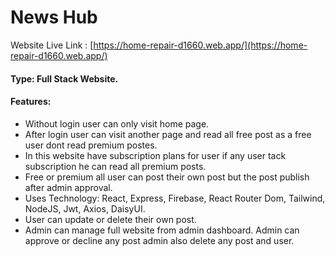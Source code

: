 # News Hub

Website Live Link : [https://home-repair-d1660.web.app/](https://home-repair-d1660.web.app/)

 

#### Type: Full Stack Website.
#### Features:
- Without login user can only visit home page.
- After login user can visit another page  and read all free post as a  free user dont read premium postes.
- In this website have subscription plans for user if any user tack subscription he can read all premium posts.
- Free or premium all user can post their own post but the post publish after admin approval.
- Uses Technology:  React, Express, Firebase, React Router Dom, Tailwind, NodeJS, Jwt, Axios, DaisyUI.
- User can update or delete their own post.
- Admin can manage full website from admin dashboard. Admin can approve or decline any post admin also delete any post and user.


